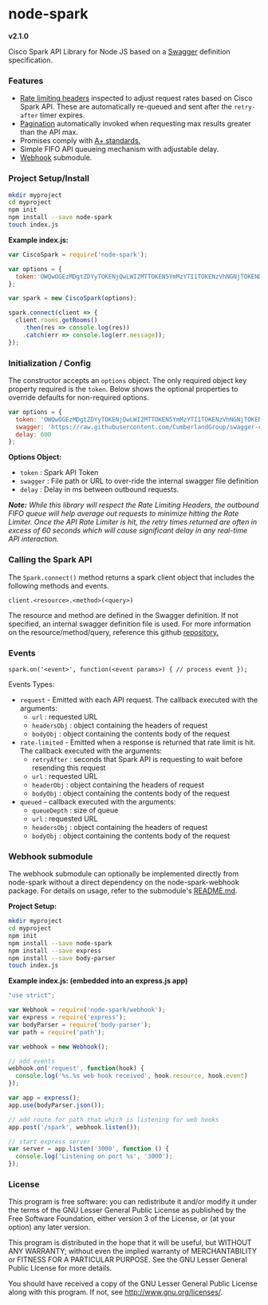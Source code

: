 # node-spark
**v2.1.0**

Cisco Spark API Library for Node JS based on a [Swagger](http://swagger.io/specification/) definition specification.

### Features

- [Rate limiting headers](https://developer.ciscospark.com/blog/blog-details-8193.html) inspected to adjust request rates based on Cisco Spark API. These are automatically re-queued and sent after the `retry-after` timer expires.
- [Pagination](https://developer.ciscospark.com/pagination.html) automatically invoked when requesting max results greater than the API max.
- Promises comply with [A+ standards.](https://promisesaplus.com/)
- Simple FIFO API queueing mechanism with adjustable delay.
- [Webhook](https://github.com/cumberlandgroup/node-spark-webhook) submodule.

### Project Setup/Install

```bash
mkdir myproject
cd myproject
npm init
npm install --save node-spark
touch index.js
```

**Example index.js:**
```js
var CiscoSpark = require('node-spark');

var options = {
  token:'OWQwOGEzMDgtZDYyTOKENjQwLWI2MTTOKEN5YmMzYTI1TOKENzVhNGNjTOKENDgx'
};

var spark = new CiscoSpark(options);

spark.connect(client => {
  client.rooms.getRooms()
    .then(res => console.log(res))
    .catch(err => console.log(err.message));
});
```

### Initialization / Config

The constructor accepts an `options` object. The only required object key property required is the `token`. Below shows the optional properties to override defaults for non-required options.

```js
var options = {
  token: 'OWQwOGEzMDgtZDYyTOKENjQwLWI2MTTOKEN5YmMzYTI1TOKENzVhNGNjTOKENDgx',
  swagger: 'https://raw.githubusercontent.com/CumberlandGroup/swagger-cisco-spark/master/cisco_spark_v1.json',
  delay: 600
};
```

**Options Object:**

- `token` : Spark API Token
- `swagger` : File path or URL to over-ride the internal swagger file definition
- `delay` : Delay in ms between outbound requests.

_**Note:** While this library will respect the Rate Limiting Headers, the outbound FIFO queue will help average out requests to minimize hitting the Rate Limiter. Once the API Rate Limiter is hit, the retry times returned are often in excess of 60 seconds which will cause significant delay in any real-time API interaction._

### Calling the Spark API

The `Spark.connect()` method returns a spark client object that includes the following methods and events.

`client.<resource>.<method>(<query>)`

The resource and method are defined in the Swagger definition. If not specified, an internal swagger definition file is used. For more information on the resource/method/query, reference this github [repository.](https://github.com/CumberlandGroup/swagger-cisco-spark)

### Events

`spark.on('<event>', function(<event params>) { // process event });`

Events Types:

- `request` - Emitted with each API request. The callback executed with the arguments:
  - `url` : requested URL
  - `headersObj` : object containing the headers of request
  - `bodyObj` :  object containing the contents body of the request
- `rate-limited` - Emitted when a response is returned that rate limit is hit. The callback executed with the arguments:
  - `retryAfter` : seconds that Spark API is requesting to wait before resending this request
  - `url` : requested URL
  - `headerObj` :  object containing the headers of request
  - `bodyObj` : object containing the contents body of the request
- `queued` - callback executed with the arguments:
  - `queueDepth` : size of queue
  - `url` : requested URL
  - `headersObj` :  object containing the headers of request
  - `bodyObj` : object containing the contents body of the request

### Webhook submodule

The webhook submodule can optionally be implemented directly from node-spark without a direct dependency on the node-spark-webhook package. For details on usage, refer to the submodule's [README.md](https://github.com/cumberlandgroup/node-spark-webhook).

**Project Setup:**
```bash
mkdir myproject
cd myproject
npm init
npm install --save node-spark
npm install --save express
npm install --save body-parser
touch index.js
```

**Example index.js: (embedded into an express.js app)**
```js
"use strict";

var Webhook = require('node-spark/webhook');
var express = require('express');
var bodyParser = require('body-parser');
var path = require('path');

var webhook = new Webhook();

// add events
webhook.on('request', function(hook) {
  console.log('%s.%s web hook received', hook.resource, hook.event)
});

var app = express();
app.use(bodyParser.json());

// add route for path that which is listening for web hooks
app.post('/spark', webhook.listen());

// start express server
var server = app.listen('3000', function () {
  console.log('Listening on port %s', '3000');
});
```

### License

This program is free software: you can redistribute it and/or modify
it under the terms of the GNU Lesser General Public License as published by
the Free Software Foundation, either version 3 of the License, or
(at your option) any later version.

This program is distributed in the hope that it will be useful,
but WITHOUT ANY WARRANTY; without even the implied warranty of
MERCHANTABILITY or FITNESS FOR A PARTICULAR PURPOSE.  See the
GNU Lesser General Public License for more details.

You should have received a copy of the GNU Lesser General Public License
along with this program.  If not, see <http://www.gnu.org/licenses/>.
